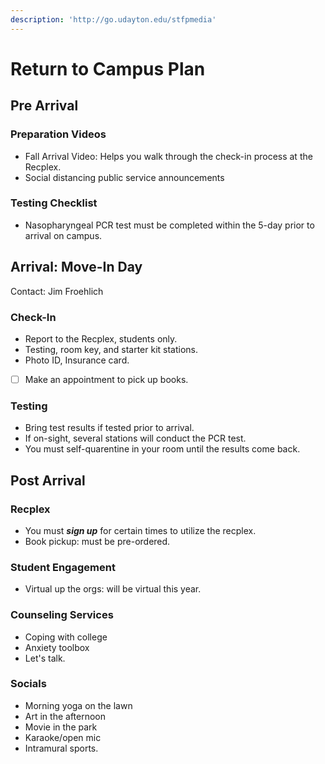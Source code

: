 ```yaml
---
description: 'http://go.udayton.edu/stfpmedia'
---
```


# Return to Campus Plan

## Pre Arrival

### Preparation Videos

* Fall Arrival Video: Helps you walk through the check-in process at the Recplex.
* Social distancing public service announcements

### Testing Checklist

* Nasopharyngeal PCR test must be completed within the 5-day prior to arrival on campus.

## Arrival: Move-In Day

Contact: Jim Froehlich

### Check-In

* Report to the Recplex, students only.
* Testing, room key, and starter kit stations.
* Photo ID, Insurance card.
* [ ] Make an appointment to pick up books.

### Testing

* Bring test results if tested prior to arrival.
* If on-sight, several stations will conduct the PCR test.
* You must self-quarentine in your room until the results come back.

## Post Arrival

### Recplex

* You must _**sign up**_ for certain times to utilize the recplex.
* Book pickup: must be pre-ordered.

### Student Engagement

* Virtual up the orgs: will be virtual this year.

### Counseling Services

* Coping with college
* Anxiety toolbox
* Let's talk.

### Socials

* Morning yoga on the lawn
* Art in the afternoon
* Movie in the park
* Karaoke/open mic
* Intramural sports.



